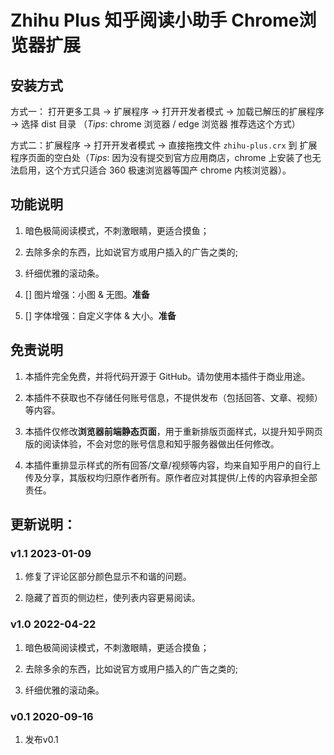 # Zhihu Plus 知乎阅读小助手 Chrome浏览器扩展

## 安装方式

方式一： 打开更多工具 → 扩展程序 → 打开开发者模式 → 加载已解压的扩展程序 → 选择 dist 目录 （*Tips*: chrome 浏览器 / edge 浏览器 推荐选这个方式）

方式二：扩展程序 → 打开开发者模式 → 直接拖拽文件 `zhihu-plus.crx` 到 扩展程序页面的空白处（*Tips*: 因为没有提交到官方应用商店，chrome 上安装了也无法启用，这个方式只适合 360 极速浏览器等国产 chrome 内核浏览器）。
## 功能说明

1. 暗色极简阅读模式，不刺激眼睛，更适合摸鱼；

2. 去除多余的东西，比如说官方或用户插入的广告之类的;

3. 纤细优雅的滚动条。

4. [] 图片增强：小图 & 无图。**准备**

5. [] 字体增强：自定义字体 & 大小。**准备**

## 免责说明

1. 本插件完全免费，并将代码开源于 GitHub。请勿使用本插件于商业用途。

2. 本插件不获取也不存储任何账号信息，不提供发布（包括回答、文章、视频）等内容。

3. 本插件仅修改**浏览器前端静态页面**，用于重新排版页面样式，以提升知乎网页版的阅读体验，不会对您的账号信息和知乎服务器做出任何修改。

4. 本插件重排显示样式的所有回答/文章/视频等内容，均来自知乎用户的自行上传及分享，其版权均归原作者所有。原作者应对其提供/上传的内容承担全部责任。

## 更新说明：

### v1.1 2023-01-09

1. 修复了评论区部分颜色显示不和谐的问题。

2. 隐藏了首页的侧边栏，使列表内容更易阅读。

### v1.0 2022-04-22

  1. 暗色极简阅读模式，不刺激眼睛，更适合摸鱼；

  2. 去除多余的东西，比如说官方或用户插入的广告之类的;

  3. 纤细优雅的滚动条。

### v0.1 2020-09-16

  1. 发布v0.1